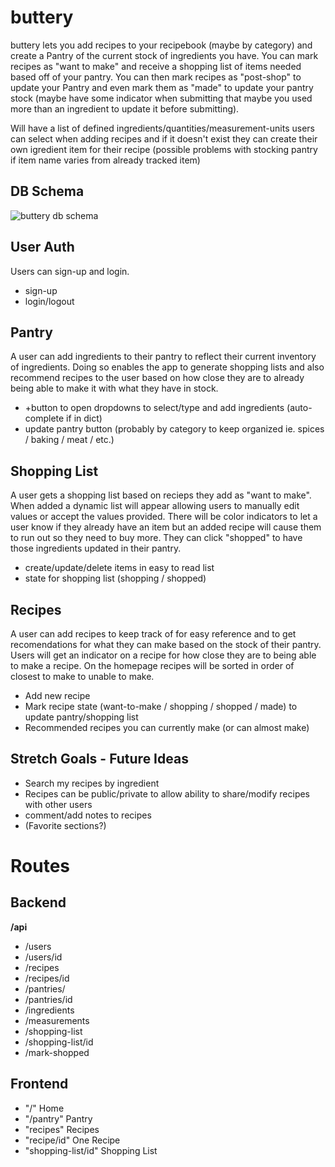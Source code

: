 # buttery

buttery lets you add recipes to your recipebook (maybe by category)
and create a Pantry of the current stock of ingredients you have.
You can mark recipes as "want to make" and receive a shopping list of
items needed based off of your pantry. You can then mark recipes as "post-shop"
to update your Pantry and even mark them as "made" to update your pantry stock (maybe have
some indicator when submitting that maybe you used more than an ingredient to update it before submitting).

Will have a list of defined ingredients/quantities/measurement-units users can select when adding recipes and if it doesn't
exist they can create their own igredient item for their recipe (possible problems with stocking pantry if item name varies from already
tracked item)

## DB Schema

![buttery db schema](https://i.imgur.com/Hr4fM5k.png)

## User Auth

Users can sign-up and login.

- sign-up
- login/logout

## Pantry

A user can add ingredients to their pantry to reflect their current inventory of ingredients. Doing so enables the app to generate
shopping lists and also recommend recipes to the user based on how close they are to already being able to make it with what they have in stock.

- +button to open dropdowns to select/type and add ingredients (auto-complete if in dict)
- update pantry button (probably by category to keep organized ie. spices / baking / meat / etc.)

## Shopping List

A user gets a shopping list based on recieps they add as "want to make". When added a dynamic list will appear allowing users to manually edit values
or accept the values provided. There will be color indicators to let a user know if they already have an item but an added recipe will cause them to run out so they need to buy more. They can click "shopped" to have those ingredients updated in their pantry.

- create/update/delete items in easy to read list
- state for shopping list (shopping / shopped)

## Recipes

A user can add recipes to keep track of for easy reference and to get recomendations for what they can make based on the stock of their pantry.
Users will get an indicator on a recipe for how close they are to being able to make a recipe. On the homepage recipes will be sorted in order of closest to make to unable to make.

- Add new recipe
- Mark recipe state (want-to-make / shopping / shopped / made) to update pantry/shopping list
- Recommended recipes you can currently make (or can almost make)


## Stretch Goals - Future Ideas

- Search my recipes by ingredient
- Recipes can be public/private to allow ability to share/modify recipes with other users
- comment/add notes to recipes
- (Favorite sections?)

# Routes

## Backend

**/api**

- /users
- /users/id
- /recipes
- /recipes/id
- /pantries/
- /pantries/id
- /ingredients
- /measurements
- /shopping-list
- /shopping-list/id
- /mark-shopped

## Frontend

 - "/" Home
 - "/pantry" Pantry
 - "recipes" Recipes
 - "recipe/id" One Recipe
 - "shopping-list/id" Shopping List
